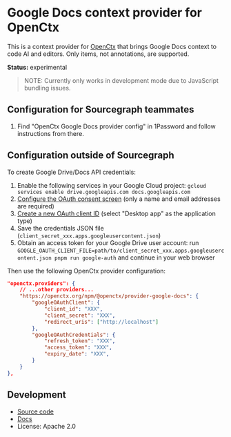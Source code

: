 # Google Docs context provider for OpenCtx

This is a context provider for [OpenCtx](https://openctx.org) that brings Google Docs context to code AI and editors. Only items, not annotations, are supported.

**Status:** experimental

> NOTE: Currently only works in development mode due to JavaScript bundling issues.

## Configuration for Sourcegraph teammates

1. Find "OpenCtx Google Docs provider config" in 1Password and follow instructions from there.

## Configuration outside of Sourcegraph

To create Google Drive/Docs API credentials:

1. Enable the following services in your Google Cloud project: `gcloud services enable drive.googleapis.com docs.googleapis.com`
1. [Configure the OAuth consent screen](https://console.cloud.google.com/apis/credentials/consent) (only a name and email addresses are required)
1. [Create a new OAuth client ID](https://console.cloud.google.com/apis/credentials/oauthclient) (select "Desktop app" as the application type)
1. Save the credentials JSON file (`client_secret_xxx.apps.googleusercontent.json`)
1. Obtain an access token for your Google Drive user account: run `GOOGLE_OAUTH_CLIENT_FILE=path/to/client_secret_xxx.apps.googleusercontent.json pnpm run google-auth` and continue in your web browser

Then use the following OpenCtx provider configuration:

```json
"openctx.providers": {
    // ...other providers...
    "https://openctx.org/npm/@openctx/provider-google-docs": {
        "googleOAuthClient": {
            "client_id": "XXX",
            "client_secret": "XXX",
            "redirect_uris": ["http://localhost"]
        },
        "googleOAuthCredentials": {
            "refresh_token": "XXX",
            "access_token": "XXX",
            "expiry_date": "XXX",
        }
    }
},
```

## Development

- [Source code](https://sourcegraph.com/github.com/sourcegraph/openctx/-/tree/provider/google-docs)
- [Docs](https://openctx.org/docs/providers/google-docs)
- License: Apache 2.0
